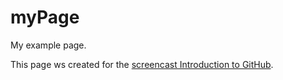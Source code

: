 myPage
=======

My example page.

This page ws created for the [screencast Introduction to GitHub](https://github.com/curran/screencasts/tree/gh-pages/introToGitHub).
